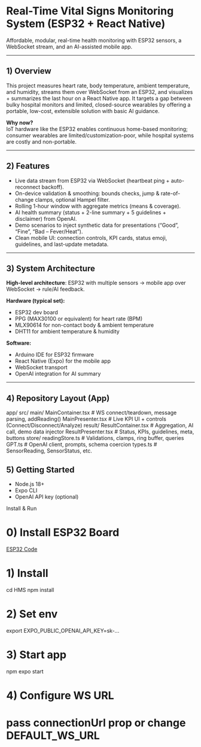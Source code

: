 # Real-Time Vital Signs Monitoring System (ESP32 + React Native)

Affordable, modular, real-time health monitoring with ESP32 sensors, a WebSocket stream, and an AI-assisted mobile app. 

---

## 1) Overview

This project measures heart rate, body temperature, ambient temperature, and humidity, streams them over WebSocket from an ESP32, and visualizes + summarizes the last hour on a React Native app. It targets a gap between bulky hospital monitors and limited, closed-source wearables by offering a portable, low-cost, extensible solution with basic AI guidance. 

**Why now?**  
IoT hardware like the ESP32 enables continuous home-based monitoring; consumer wearables are limited/customization-poor, while hospital systems are costly and non-portable. 

---

## 2) Features

- Live data stream from ESP32 via WebSocket (heartbeat ping + auto-reconnect backoff).
- On-device validation & smoothing: bounds checks, jump & rate-of-change clamps, optional Hampel filter.
- Rolling 1-hour window with aggregate metrics (means & coverage).
- AI health summary (status + 2-line summary + 5 guidelines + disclaimer) from OpenAI.
- Demo scenarios to inject synthetic data for presentations (“Good”, “Fine”, “Bad – Fever/Heat”).
- Clean mobile UI: connection controls, KPI cards, status emoji, guidelines, and last-update metadata.

---

## 3) System Architecture

**High-level architecture**: ESP32 with multiple sensors → mobile app over WebSocket → rule/AI feedback.

**Hardware (typical set):**
- ESP32 dev board  
- PPG (MAX30100 or equivalent) for heart rate (BPM)  
- MLX90614 for non-contact body & ambient temperature  
- DHT11 for ambient temperature & humidity  

**Software:**
- Arduino IDE for ESP32 firmware  
- React Native (Expo) for the mobile app  
- WebSocket transport  
- OpenAI integration for AI summary  

---

## 4) Repository Layout (App)
app/
src/
main/
MainContainer.tsx # WS connect/teardown, message parsing, addReading()
MainPresenter.tsx # Live KPI UI + controls (Connect/Disconnect/Analyze)
result/
ResultContainer.tsx # Aggregation, AI call, demo data injector
ResultPresenter.tsx # Status, KPIs, guidelines, meta, buttons
store/
readingStore.ts # Validations, clamps, ring buffer, queries
GPT.ts # OpenAI client, prompts, schema coercion
types.ts # SensorReading, SensorStatus, etc.

## 5) Getting Started
- Node.js 18+
- Expo CLI
- OpenAI API key (optional)

Install & Run
# 0) Install ESP32 Board
[ESP32 Code](./project.ino)

# 1) Install
cd HMS
npm install

# 2) Set env
export EXPO_PUBLIC_OPENAI_API_KEY=sk-...

# 3) Start app
npm expo start

# 4) Configure WS URL
# pass connectionUrl prop or change DEFAULT_WS_URL
